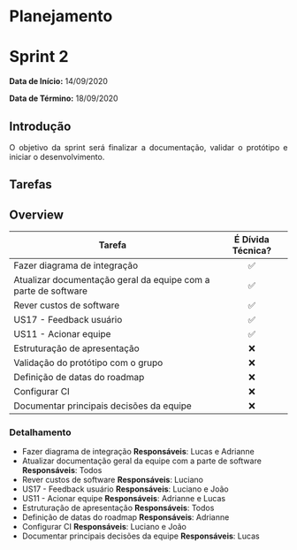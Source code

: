 # Planejamento

# Sprint 2

**Data de Início:** 14/09/2020

**Data de Término:** 18/09/2020

## Introdução
<p align = "justify"> O objetivo da sprint será finalizar a documentação, validar o protótipo e iniciar o desenvolvimento.</p>

## Tarefas

## Overview
| Tarefa | É Dívida Técnica? |
| -------- | :----: |
| Fazer diagrama de integração | :white_check_mark: |
| Atualizar documentação geral da equipe com a parte de software |:white_check_mark: |
| Rever custos de software | :white_check_mark: |
| US17 - Feedback usuário | :white_check_mark: |
| US11 - Acionar equipe | :white_check_mark: |
| Estruturação de apresentação | :x: |
| Validação do protótipo com o grupo | :x: |
| Definição de datas do roadmap | :x: |
| Configurar CI | :x: | 
| Documentar principais decisões da equipe | :x: |

### Detalhamento

* Fazer diagrama de integração
    **Responsáveis**: Lucas e Adrianne
* Atualizar documentação geral da equipe com a parte de software
    **Responsáveis**: Todos 
* Rever custos de software
    **Responsáveis**: Luciano 
* US17 - Feedback usuário
    **Responsáveis**: Luciano e João
* US11 - Acionar equipe
    **Responsáveis**: Adrianne e Lucas  
* Estruturação de apresentação
    **Responsáveis**: Todos
* Definição de datas do roadmap
    **Responsáveis**: Adrianne
* Configurar CI
    **Responsáveis**: Luciano e João
* Documentar principais decisões da equipe
    **Responsáveis**: Lucas    